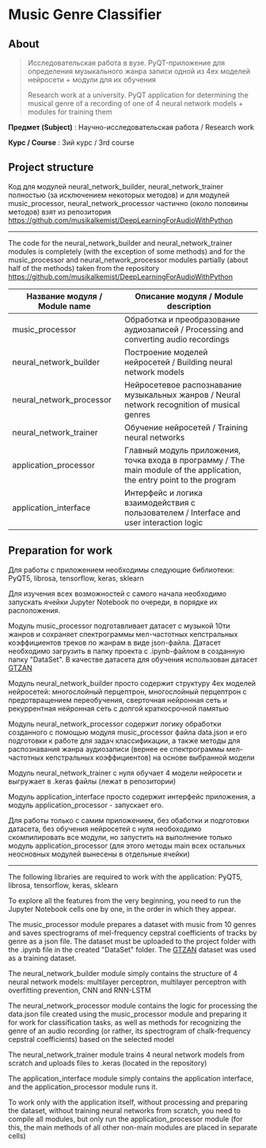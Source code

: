 # Music Genre Classifier

## About

> Исследовательская работа в вузе. PyQT-приложение для определения музыкального жанра записи одной из 4ех моделей нейросети + модули для их обучения
>
> Research work at a university. PyQT application for determining the musical genre of a recording of one of 4 neural network models + modules for training them

**Предмет (Subject)** :  Научно-исследовательская работа / Research work

**Курс / Course** : 3ий курс / 3rd course

## Project structure

Код для модулей neural_network_builder, neural_network_trainer полностью (за исключением некоторых методов) и для модулей music_processor, neural_network_processor частично (около половины методов) взят из репозитория <https://github.com/musikalkemist/DeepLearningForAudioWithPython>

---
The code for the neural_network_builder and neural_network_trainer modules is completely (with the exception of some methods) and for the music_processor and neural_network_processor modules partially (about half of the methods) taken from the repository <https://github.com/musikalkemist/DeepLearningForAudioWithPython>

Название модуля / Module name  | Описание модуля / Module description
----------------|----------------------
music_processor | Обработка и преобразование аудиозаписей / Processing and converting audio recordings
neural_network_builder | Построение моделей нейросетей / Building neural network models
neural_network_processor | Нейросетевое распознавание музыкальных жанров / Neural network recognition of musical genres
neural_network_trainer | Обучение нейросетей / Training neural networks
application_processor | Главный модуль приложения, точка входа в программу / The main module of the application, the entry point to the program
application_interface | Интерфейс и логика взаимодействия с пользователем / Interface and user interaction logic

## Preparation for work

Для работы с приложением необходимы следующие библиотеки: PyQT5, librosa, tensorflow, keras, sklearn

Для изучения всех возможностей с самого начала необходимо запускать ячейки Jupyter Notebook по очереди, в порядке их расположения. 

Модуль music_processor подготавливает датасет с музыкой 10ти жанров и сохраняет спектрограммы мел-частотных кепстральных коэффициентов треков по жанрам в виде json-файла.
Датасет необходимо загрузить в папку проекта c .ipynb-файлом в созданную папку "DataSet". В качестве датасета для обучения использован датасет [GTZAN](https://www.kaggle.com/datasets/andradaolteanu/gtzan-dataset-music-genre-classification)

Модуль neural_network_builder просто содержит структуру 4ех моделей нейросетей: многослойный перцептрон, многослойный перцептрон с предотвращением переобучения, сверточная нейронная сеть и рекуррентная нейронная сеть с долгой краткосрочной памятью 

Модуль neural_network_processor содержит логику обработки созданного с помощью модуля music_processor файла data.json и его подготовки к работе для задач классификации, а также методы для распознавания жанра аудиозаписи (вернее ее спектрограммы мел-частотных кепстральных коэффициентов) на основе выбранной модели

Модуль neural_network_trainer с нуля обучает 4 модели нейросети и выгружает в .keras файлы (лежат в репозитории)

Модуль application_interface просто содержит интерфейс приложения, а модуль application_processor - запускает его.

Для работы только с самим приложением, без обаботки и подготовки датасета, без обучения нейросетей с нуля необоходимо скомпилировать все модули, но запустить на выполнение только модуль application_processor (для этого методы main всех остальных неосновных модулей вынесены в отдельные ячейки)

---

The following libraries are required to work with the application: PyQT5, librosa, tensorflow, keras, sklearn

To explore all the features from the very beginning, you need to run the Jupyter Notebook cells one by one, in the order in which they appear.

The music_processor module prepares a dataset with music from 10 genres and saves spectrograms of mel-frequency cepstral coefficients of tracks by genre as a json file.
The dataset must be uploaded to the project folder with the .ipynb file in the created "DataSet" folder. The [GTZAN](https://www.kaggle.com/datasets/andradaolteanu/gtzan-dataset-music-genre-classification) dataset was used as a training dataset.

The neural_network_builder module simply contains the structure of 4 neural network models: multilayer perceptron, multilayer perceptron with overfitting prevention, CNN and RNN-LSTM

The neural_network_processor module contains the logic for processing the data.json file created using the music_processor module and preparing it for work for classification tasks, as well as methods for recognizing the genre of an audio recording (or rather, its spectrogram of chalk-frequency cepstral coefficients) based on the selected model

The neural_network_trainer module trains 4 neural network models from scratch and uploads files to .keras (located in the repository)

The application_interface module simply contains the application interface, and the application_processor module runs it.

To work only with the application itself, without processing and preparing the dataset, without training neural networks from scratch, you need to compile all modules, but only run the application_processor module (for this, the main methods of all other non-main modules are placed in separate cells)
